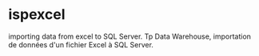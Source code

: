 # ispexcel
importing data from excel to SQL Server.
Tp Data Warehouse, importation de données d'un fichier Excel à SQL Server.
